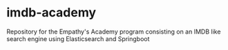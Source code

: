 # imdb-academy
Repository for the Empathy's Academy program consisting on an IMDB like search engine using Elasticsearch and Springboot
